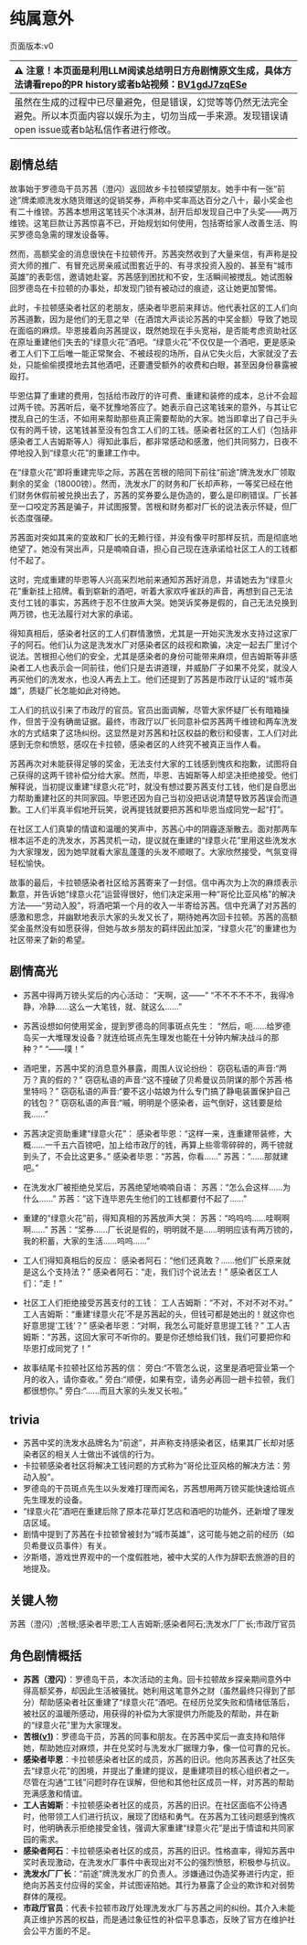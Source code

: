 # 纯属意外
页面版本:v0
 

| :warning: 注意！本页面是利用LLM阅读总结明日方舟剧情原文生成，具体方法请看repo的PR history或者b站视频：[BV1gdJ7zqESe](https://www.bilibili.com/video/BV1gdJ7zqESe/)         |
|:----------------------------|
| 虽然在生成的过程中已尽量避免，但是错误，幻觉等等仍然无法完全避免。所以本页面内容以娱乐为主，切勿当成一手来源。发现错误请open issue或者b站私信作者进行修改。|



## 剧情总结
故事始于罗德岛干员苏茜（澄闪）返回故乡卡拉顿探望朋友。她手中有一张“前途”牌柔顺洗发水随货赠送的促销奖券，声称中奖率高达百分之八十，最小奖金也有二十维镑。苏茜本想用这笔钱买个冰淇淋，刮开后却发现自己中了头奖——两万维镑。这笔巨款让苏茜惊喜不已，开始规划如何使用，包括寄给家人改善生活、购买罗德岛急需的理发设备等。

然而，高额奖金的消息很快在卡拉顿传开。苏茜突然收到了大量来信，有声称是投资大师的推广、有冒充远房亲戚试图套近乎的、有寻求投资入股的、甚至有“城市英雄”的表彰信，邀请她赴宴。苏茜感到困扰和不安，生活瞬间被搅乱。她试图躲回罗德岛在卡拉顿的办事处，却发现门锁有被动过的痕迹，这让她更加警惕。

此时，卡拉顿感染者社区的老朋友，感染者毕恩前来拜访。他代表社区的工人们向苏茜道歉，因为是他们的无意之举（在酒馆大声谈论苏茜的中奖金额）导致了她现在面临的麻烦。毕恩接着向苏茜提议，既然她现在手头宽裕，是否能考虑资助社区在原址重建他们失去的“绿意火花”酒吧。“绿意火花”不仅仅是一个酒吧，更是感染者工人们下工后唯一能正常聚会、不被歧视的场所，自从它失火后，大家就没了去处，只能偷偷摸摸地去其他酒吧，还要遭受额外的收费和白眼，甚至因身份暴露被殴打。

毕恩估算了重建的费用，包括给市政厅的许可费、重建和装修的成本，总计不会超过两千镑。苏茜听后，毫不犹豫地答应了。她表示自己这笔钱来的意外，与其让它搅乱自己的生活，不如用来帮助那些真正需要帮助的大家。她当即拿出了自己手头仅有的两千镑，这笔钱甚至没有包含工人们的工钱。感染者社区的工人们（包括非感染者工人吉姆斯等人）得知此事后，都非常感动和感激，他们共同努力，日夜不停地投入到“绿意火花”的重建工作中。

在“绿意火花”即将重建完毕之际，苏茜在苦根的陪同下前往“前途”牌洗发水厂领取剩余的奖金（18000镑）。然而，洗发水厂的财务和厂长却声称，一等奖已经在他们财务休假前被兑换出去了，苏茜的奖券要么是伪造的，要么是印刷错误。厂长甚至一口咬定苏茜是骗子，并试图报警。苦根和财务都对厂长的说法表示怀疑，但厂长态度强硬。

苏茜面对突如其来的变故和厂长的无赖行径，并没有像平时那样反抗，而是彻底地绝望了。她没有哭出声，只是喃喃自语，担心自己现在连承诺给社区工人的工钱都付不起了。

这时，完成重建的毕恩等人兴高采烈地前来通知苏茜好消息，并请她去为“绿意火花”重新挂上招牌。看到崭新的酒吧，听着大家欢呼雀跃的声音，再想到自己无法支付工钱的事实，苏茜终于忍不住放声大哭。她哭诉奖券是假的，自己无法兑换到两万镑，也无法履行对大家的承诺。

得知真相后，感染者社区的工人们群情激愤，尤其是一开始买洗发水支持过这家厂子的阿石。他们认为这是洗发水厂对感染者区的歧视和欺骗，决定一起去厂里讨个说法。苦根担心他们的安全，尤其是感染者的身份可能带来麻烦，但吉姆斯等非感染者工人也表示会一同前往，他们只是去讲道理，并威胁厂子如果不兑奖，就没人再买他们的洗发水，也没人再去上工。他们还提到了苏茜是市政厅认证的“城市英雄”，质疑厂长怎能如此对待她。

工人们的抗议引来了市政厅的官员。官员出面调解，尽管大家怀疑厂长有暗箱操作，但苦于没有确凿证据。最终，市政厅以厂长同意补偿苏茜两千维镑和两车洗发水的方式结束了这场纠纷。这显然是对苏茜和社区权益的敷衍和侵害，工人们对此感到无奈和愤怒，感叹在卡拉顿，感染者区的人终究不被真正当作人看。

苏茜再次对未能获得足够的奖金，无法支付大家的工钱感到愧疚和抱歉，试图将自己获得的这两千镑补偿分给大家。然而，毕恩、吉姆斯等人却坚决拒绝接受。他们解释说，当初提议重建“绿意火花”时，就没有想过要苏茜支付工钱，他们是自愿出力帮助重建社区的共同家园。毕恩还因为自己当初没把话说清楚导致苏茜误会而道歉。工人们半真半假地开玩笑，说再提钱就要把苏茜和毕恩当成同党一起“打”。

在社区工人们真挚的情谊和温暖的笑声中，苏茜心中的阴霾逐渐散去。面对那两车根本运不走的洗发水，苏茜灵机一动，提议就在重建的“绿意火花”里用这些洗发水为大家理发，因为她早就看大家乱蓬蓬的头发不顺眼了。大家欣然接受，气氛变得轻松愉快。

故事的最后，卡拉顿感染者社区给苏茜寄来了一封信。信中再次为上次的麻烦表示歉意，并告诉她“绿意火花”运营得很好，他们决定采用一种“哥伦比亚风格”的解决方法——“劳动入股”，将酒吧第一个月的收入一半寄给苏茜。信中充满了对苏茜的感激和思念，并幽默地表示大家的头发又长了，期待她再次回卡拉顿。苏茜的高额奖金虽然没有如愿获得，但她与故乡朋友的羁绊因此加深，“绿意火花”的重建也为社区带来了新的希望。
## 剧情高光
- 苏茜中得两万镑头奖后的内心活动：
“天啊，这——”
“不不不不不不，我得冷静，冷静......这么一大笔钱，就、就这么......”

- 苏茜设想如何使用奖金，提到罗德岛的同事斑点先生：
“然后，呃......给罗德岛买一大堆理发设备？就连给斑点先生理发也能在十分钟内解决战斗的那种？”
“——噗！”

- 酒吧里，苏茜中奖的消息意外暴露，周围人议论纷纷：
窃窃私语的声音:“两万？真的假的？”
窃窃私语的声音:“这不撞破了贝希曼议员阴谋的那个苏茜·格里特吗？”
窃窃私语的声音:“要不这小姑娘为什么专门搞了静电装置保护自己的钱包？”
窃窃私语的声音:“嘁，明明是个感染者，运气倒好，这钱要是给我......”

- 苏茜决定资助重建“绿意火花”：
感染者毕恩：“这样一来，连重建带装修，大概......一千五六百镑吧，加上给市政厅的钱，再算上些零零碎碎的，两千镑就到头了，不会比这更多。”
感染者毕恩：“苏茜，你看......”
苏茜：“......那就建吧。”

- 在洗发水厂被拒绝兑奖后，苏茜绝望地喃喃自语：
苏茜：“怎么会这样......为什么......”
苏茜：“这下连毕恩先生他们的工钱都要付不起了......”

- 重建的“绿意火花”前，得知真相的苏茜放声大哭：
苏茜：“呜呜呜......哇啊啊啊......”
苏茜：“奖券......厂长说是假的，明明就不是......明明应该有两万镑的，我的积蓄，大家的生活......呜呜......”

- 工人们得知真相后的反应：
感染者阿石：“他们还真敢？......他们厂长原来就是这么个支持法？”
感染者阿石：“走，我们讨个说法去！”
感染者区工人们：“走！”

- 社区工人们拒绝接受苏茜支付的工钱：
工人吉姆斯：“不对，不对不对不对。”
工人吉姆斯：“重建‘绿意火花’不是苏茜起的头，但钱可都是她出的！就这你也好意思提‘工钱’？”
感染者毕恩：“对啊，我怎么可能好意思提工钱？”
工人吉姆斯：“苏茜，这回大家可不听你的。要是你还想给我们钱，我们可要把你和毕恩打成同党了！”

- 故事结尾卡拉顿社区给苏茜的信：
旁白:“不管怎么说，这里是酒吧营业第一个月的收入，请你查收。”
旁白:“顺便，如果有空，请务必再回一趟卡拉顿，我们都很想你。”
旁白:“......而且大家的头发又长啦。”
## trivia
- 苏茜中奖的洗发水品牌名为“前途”，并声称支持感染者区，结果其厂长却对感染者区的相关人士做出不诚信的行为。
- 卡拉顿感染者社区将解决工钱问题的方式称为“哥伦比亚风格的解决方法：劳动入股”。
- 罗德岛的干员斑点先生以头发难打理而闻名，苏茜想用两万镑买能快速给斑点先生理发的设备。
- “绿意火花”酒吧在重建后除了原本花草灯艺店和酒吧的功能外，还新增了理发店区域。
- 剧情中提到了苏茜在卡拉顿曾被封为“城市英雄”，这可能与她之前的经历（如贝希曼议员事件）有关。
- 汐斯塔，游戏世界观中的一个度假胜地，被中大奖的人作为辞职去旅游的目的地提及。
## 关键人物
苏茜（澄闪）;苦根;感染者毕恩;工人吉姆斯;感染者阿石;洗发水厂厂长;市政厅官员
## 角色剧情概括
-   **苏茜（澄闪）**：罗德岛干员，本次活动的主角。回卡拉顿故乡探亲期间意外中得高额奖券，却因此生活被骚扰。她利用这笔意外之财（虽然最终只得到了部分）帮助感染者社区重建了“绿意火花”酒吧。在经历兑奖失败和情绪低落后，被社区的温暖所感动，用获得的补偿为大家提供力所能及的帮助，并在新的“绿意火花”里为大家理发。
-   **苦根([v1](../chars/extended_char_ku_gen.md))**：罗德岛干员，苏茜的同事和朋友。在苏茜中奖后一直支持和陪伴她，帮助她应对麻烦，并在兑奖时与洗发水厂据理力争，像一位可靠的兄长。
-   **感染者毕恩**：卡拉顿感染者社区的成员，苏茜的旧识。他向苏茜表达了社区失去“绿意火花”的困境，并提出了重建的提议，是重建项目的核心组织者之一。尽管在沟通“工钱”问题时存在误解，但他和其他社区成员一样，对苏茜的帮助充满感激和情谊。
-   **工人吉姆斯**：卡拉顿感染者社区的成员，苏茜的旧识。在社区面临不公待遇时，他带领工人们进行抗议，展现了团结和勇气。在苏茜为工钱问题感到愧疚时，他明确表示拒绝接受金钱，强调大家重建“绿意火花”是出于情谊和共同家园的需求。
-   **感染者阿石**：卡拉顿感染者社区的成员，苏茜的旧识。性格直率，得知苏茜中奖时表现激动，在洗发水厂事件中表现出对不公的强烈愤怒，积极参与抗议。
-   **洗发水厂厂长**：“前途”牌洗发水厂的负责人。涉嫌通过伪造奖券进行内定，拒绝向苏茜支付应得的奖金，并试图诬陷她。其行为暴露了企业的欺诈和对弱势群体的蔑视。
-   **市政厅官员**：代表卡拉顿市政厅处理洗发水厂与苏茜之间的纠纷。其介入未能真正维护苏茜的权益，而是通过象征性的补偿平息事态，反映了官方在维护社会公平方面的不足。
